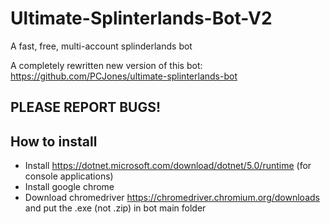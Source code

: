 # Ultimate-Splinterlands-Bot-V2
A fast, free, multi-account splinderlands bot

A completely rewritten new version of this bot: https://github.com/PCJones/ultimate-splinterlands-bot

## PLEASE REPORT BUGS!

## How to install
- Install https://dotnet.microsoft.com/download/dotnet/5.0/runtime (for console applications)
- Install google chrome
- Download chromedriver https://chromedriver.chromium.org/downloads and put the .exe (not .zip) in bot main folder
